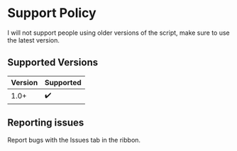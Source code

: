 # Support Policy

I will not support people using older versions of the script, make sure to use the latest version.

## Supported Versions

| Version | Supported |
| - | - |
| 1.0+ | ✔️ |

## Reporting issues

Report bugs with the Issues tab in the ribbon.
